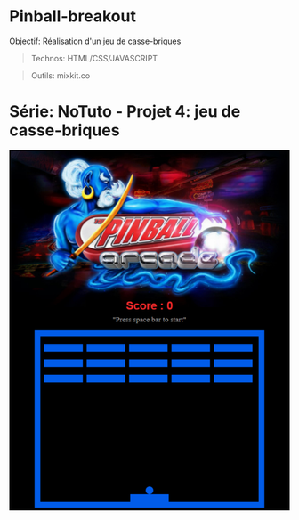 # Pinball-breakout

Objectif: Réalisation d'un jeu de casse-briques

> Technos: HTML/CSS/JAVASCRIPT

> Outils: mixkit.co



# Série: NoTuto - Projet 4: jeu de casse-briques

![Design preview for this project ](./src/preview.png)